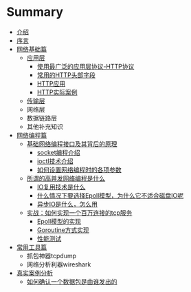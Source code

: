 # Summary

* [介绍](README.md)
* [序言](chapter1.md)
* [网络基础篇](wang-luo-ji-chu-pian.md)
  * [应用层](wang-luo-ji-chu-pian/ying-yong-ceng-xie-yi.md)
    * [使用最广泛的应用层协议-HTTP协议](wang-luo-ji-chu-pian/ying-yong-ceng-xie-yi/shi-yong-zui-guang-fan-de-ying-yong-ceng-xie-8bae-http-xie-yi.md)
    * [常用的HTTP头部字段](wang-luo-ji-chu-pian/ying-yong-ceng-xie-yi/chang-yong-de-http-tou-bu-zi-duan.md)
    * [HTTP应用](wang-luo-ji-chu-pian/ying-yong-ceng-xie-yi/httpying-yong.md)
    * [HTTP实际案例](wang-luo-ji-chu-pian/ying-yong-ceng-xie-yi/httpshi-ji-an-li.md)
  * [传输层](wang-luo-ji-chu-pian/chuan-shu-ceng.md)
  * 网络层
  * 数据链路层
  * 其他补充知识
* [网络编程篇](wang-luo-bian-cheng-pian.md)
  * [基础网络编程接口及其背后的原理](wang-luo-bian-cheng-pian/ji-chu-wang-luo-bian-cheng-jie-kou-ji-qi-bei-hou-de-yuan-li.md)
    * [socket编程介绍](wang-luo-bian-cheng-pian/ji-chu-wang-luo-bian-cheng-jie-kou-ji-qi-bei-hou-de-yuan-li/socketbian-cheng-jie-shao.md)
    * [ioctl技术介绍](wang-luo-bian-cheng-pian/ji-chu-wang-luo-bian-cheng-jie-kou-ji-qi-bei-hou-de-yuan-li/ioctlji-zhu-jie-shao.md)
    * [如何设置网络编程时的各项参数](wang-luo-bian-cheng-pian/ji-chu-wang-luo-bian-cheng-jie-kou-ji-qi-bei-hou-de-yuan-li/ru-he-she-zhi-wang-luo-bian-cheng-shi-de-ge-xiang-can-shu.md)
  * [所谓的高并发网络编程是什么](wang-luo-bian-cheng-pian/suo-wei-de-gao-bing-fa-wang-luo-bian-cheng-shi-shi-yao.md)
    * [IO复用技术是什么](wang-luo-bian-cheng-pian/suo-wei-de-gao-bing-fa-wang-luo-bian-cheng-shi-shi-yao/iofu-yong-ji-zhu-shi-shi-yao.md)
    * [什么情况下要选择Epoll模型，为什么它不适合磁盘IO呢](wang-luo-bian-cheng-pian/suo-wei-de-gao-bing-fa-wang-luo-bian-cheng-shi-shi-yao/shi-yao-qing-kuang-xia-yao-xuan-ze-epoll-mo-xing-ff0c-wei-shi-yao-ta-bu-shi-he-ci-pan-io-ni.md)
    * [异步IO是什么，怎么用](wang-luo-bian-cheng-pian/suo-wei-de-gao-bing-fa-wang-luo-bian-cheng-shi-shi-yao/yi-bu-io-shi-shi-yao-ff0c-zen-yao-yong.md)
  * [实战：如何实现一个百万连接的tcp服务](wang-luo-bian-cheng-pian/suo-wei-de-gao-bing-fa-wang-luo-bian-cheng-shi-shi-yao/shi-zhan-ff1a-ru-he-shi-xian-yi-ge-bai-wan-lian-jie-de-tcp-fu-wu.md)
    * [Epoll模型的实现](wang-luo-bian-cheng-pian/suo-wei-de-gao-bing-fa-wang-luo-bian-cheng-shi-shi-yao/shi-zhan-ff1a-ru-he-shi-xian-yi-ge-bai-wan-lian-jie-de-tcp-fu-wu/epollmo-xing-de-shi-xian.md)
    * [Goroutine方式实现](wang-luo-bian-cheng-pian/suo-wei-de-gao-bing-fa-wang-luo-bian-cheng-shi-shi-yao/shi-zhan-ff1a-ru-he-shi-xian-yi-ge-bai-wan-lian-jie-de-tcp-fu-wu/goroutinefang-shi-shi-xian.md)
    * [性能测试](wang-luo-bian-cheng-pian/suo-wei-de-gao-bing-fa-wang-luo-bian-cheng-shi-shi-yao/shi-zhan-ff1a-ru-he-shi-xian-yi-ge-bai-wan-lian-jie-de-tcp-fu-wu/xing-neng-ce-shi.md)
* [常用工具篇](chang-yong-gong-ju-pian.md)
  * 抓包神器tcpdump
  * 网络分析利器wireshark
* [真实案例分析](zhen-shi-an-li-fen-xi.md)
  * [如何确认一个数据包是由谁发出的](zhen-shi-an-li-fen-xi/ru-he-que-ren-yi-ge-shu-ju-bao-shi-you-shui-fa-chu-de.md)

